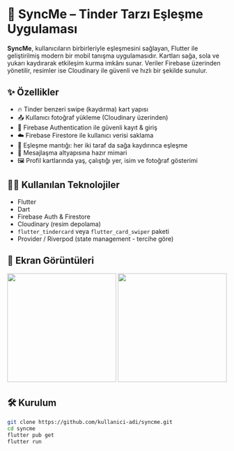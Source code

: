 # 💞 SyncMe – Tinder Tarzı Eşleşme Uygulaması

**SyncMe**, kullanıcıların birbirleriyle eşleşmesini sağlayan, Flutter ile geliştirilmiş modern bir mobil tanışma uygulamasıdır. Kartları sağa, sola ve yukarı kaydırarak etkileşim kurma imkânı sunar. Veriler Firebase üzerinden yönetilir, resimler ise Cloudinary ile güvenli ve hızlı bir şekilde sunulur.

## ✨ Özellikler

- 🔥 Tinder benzeri swipe (kaydırma) kart yapısı
- 📤 Kullanıcı fotoğraf yükleme (Cloudinary üzerinden)
- 🔐 Firebase Authentication ile güvenli kayıt & giriş
- ☁️ Firebase Firestore ile kullanıcı verisi saklama
- 🎯 Eşleşme mantığı: her iki taraf da sağa kaydırınca eşleşme
- 💬 Mesajlaşma altyapısına hazır mimari
- 🖼️ Profil kartlarında yaş, çalıştığı yer, isim ve fotoğraf gösterimi

## 🧑‍💻 Kullanılan Teknolojiler

- Flutter
- Dart
- Firebase Auth & Firestore
- Cloudinary (resim depolama)
- `flutter_tindercard` veya `flutter_card_swiper` paketi
- Provider / Riverpod (state management - tercihe göre)

## 📸 Ekran Görüntüleri

<p float="left">
  <img src="assets/screenshots/icon.png" width="250"/>
  <img src="assets/screenshots/icontwo.png" width="250"/>
</p>

## 🛠️ Kurulum

```bash
git clone https://github.com/kullanici-adi/syncme.git
cd syncme
flutter pub get
flutter run
